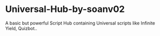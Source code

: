 # Universal-Hub-by-soanv02
A basic but powerful Script Hub containing Universal scripts like Infinite Yield,  Quizbot..
